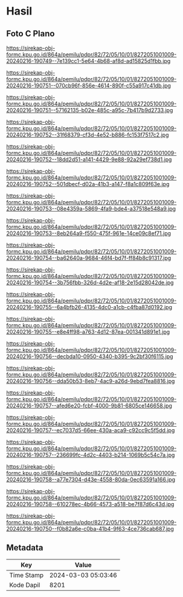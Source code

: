 # Hasil

## Foto C Plano

https://sirekap-obj-formc.kpu.go.id/864a/pemilu/pdpr/82/72/05/10/01/8272051001009-20240216-190749--7e139cc1-5e64-4b68-af8d-ad15825d1fbb.jpg

https://sirekap-obj-formc.kpu.go.id/864a/pemilu/pdpr/82/72/05/10/01/8272051001009-20240216-190751--070cb96f-856e-4614-890f-c55a917c41db.jpg

https://sirekap-obj-formc.kpu.go.id/864a/pemilu/pdpr/82/72/05/10/01/8272051001009-20240216-190751--57162135-b02e-485c-a95c-7b417b9d2733.jpg

https://sirekap-obj-formc.kpu.go.id/864a/pemilu/pdpr/82/72/05/10/01/8272051001009-20240216-190752--31f68379-cf3d-4e52-b886-fc153f7517c2.jpg

https://sirekap-obj-formc.kpu.go.id/864a/pemilu/pdpr/82/72/05/10/01/8272051001009-20240216-190752--18dd2d51-a141-4429-9e88-92a29ef738d1.jpg

https://sirekap-obj-formc.kpu.go.id/864a/pemilu/pdpr/82/72/05/10/01/8272051001009-20240216-190752--501dbecf-d02a-41b3-a147-f8a1c809f63e.jpg

https://sirekap-obj-formc.kpu.go.id/864a/pemilu/pdpr/82/72/05/10/01/8272051001009-20240216-190753--08e4359a-5869-4fa9-bde4-a37518e548a9.jpg

https://sirekap-obj-formc.kpu.go.id/864a/pemilu/pdpr/82/72/05/10/01/8272051001009-20240216-190753--8eb264a9-f550-475f-961e-14ce09c8ef71.jpg

https://sirekap-obj-formc.kpu.go.id/864a/pemilu/pdpr/82/72/05/10/01/8272051001009-20240216-190754--ba62640a-9684-46f4-bd7f-ff84b8c91317.jpg

https://sirekap-obj-formc.kpu.go.id/864a/pemilu/pdpr/82/72/05/10/01/8272051001009-20240216-190754--3b756fbb-326d-4d2e-af18-2e15d28042de.jpg

https://sirekap-obj-formc.kpu.go.id/864a/pemilu/pdpr/82/72/05/10/01/8272051001009-20240216-190755--6a4bfb26-4135-4dc0-a1cb-c4fba87d0192.jpg

https://sirekap-obj-formc.kpu.go.id/864a/pemilu/pdpr/82/72/05/10/01/8272051001009-20240216-190755--e8e4ff98-a763-4d12-87ea-001341d891e1.jpg

https://sirekap-obj-formc.kpu.go.id/864a/pemilu/pdpr/82/72/05/10/01/8272051001009-20240216-190756--decbda10-0950-4340-b395-9c2bf30f6115.jpg

https://sirekap-obj-formc.kpu.go.id/864a/pemilu/pdpr/82/72/05/10/01/8272051001009-20240216-190756--dda50b53-8eb7-4ac9-a26d-9ebd7fea8816.jpg

https://sirekap-obj-formc.kpu.go.id/864a/pemilu/pdpr/82/72/05/10/01/8272051001009-20240216-190757--afed6e20-fcbf-4000-9b81-6805ce146658.jpg

https://sirekap-obj-formc.kpu.go.id/864a/pemilu/pdpr/82/72/05/10/01/8272051001009-20240216-190757--ec7037d5-66ee-430a-aca9-c92cc9c5f5dd.jpg

https://sirekap-obj-formc.kpu.go.id/864a/pemilu/pdpr/82/72/05/10/01/8272051001009-20240216-190757--236699fc-4d2c-4403-b214-1069b5c54c7a.jpg

https://sirekap-obj-formc.kpu.go.id/864a/pemilu/pdpr/82/72/05/10/01/8272051001009-20240216-190758--a77e7304-d43e-4558-80da-0ec63591a166.jpg

https://sirekap-obj-formc.kpu.go.id/864a/pemilu/pdpr/82/72/05/10/01/8272051001009-20240216-190758--610278ec-4b66-4573-a518-be7f87d6c43d.jpg

https://sirekap-obj-formc.kpu.go.id/864a/pemilu/pdpr/82/72/05/10/01/8272051001009-20240216-190750--f0b82a6e-c0ba-41b4-9f63-4ce736cab687.jpg


## Metadata

| Key        | Value               |
| ---------- | ------------------- |
| Time Stamp | 2024-03-03 05:03:46 |
| Kode Dapil | 8201                |



